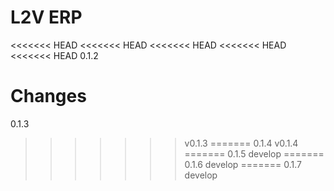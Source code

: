 # L2V ERP
<<<<<<< HEAD
<<<<<<< HEAD
<<<<<<< HEAD
<<<<<<< HEAD
<<<<<<< HEAD
0.1.2

Changes
=======
0.1.3
>>>>>>> v0.1.3
=======
0.1.4
>>>>>>> v0.1.4
=======
0.1.5
>>>>>>> develop
=======
0.1.6
>>>>>>> develop
=======
0.1.7
>>>>>>> develop
